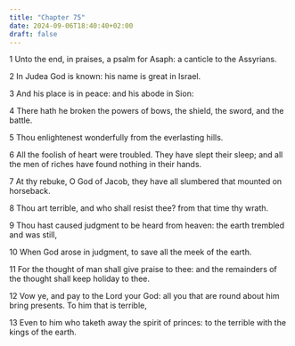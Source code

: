 ```yaml
---
title: "Chapter 75"
date: 2024-09-06T18:40:40+02:00
draft: false
---
```




1 Unto the end, in praises, a psalm for Asaph: a canticle to the Assyrians.

2 In Judea God is known: his name is great in Israel.

3 And his place is in peace: and his abode in Sion:

4 There hath he broken the powers of bows, the shield, the sword, and the battle.

5 Thou enlightenest wonderfully from the everlasting hills.

6 All the foolish of heart were troubled. They have slept their sleep; and all the men of riches have found nothing in their hands.

7 At thy rebuke, O God of Jacob, they have all slumbered that mounted on horseback.

8 Thou art terrible, and who shall resist thee? from that time thy wrath.

9 Thou hast caused judgment to be heard from heaven: the earth trembled and was still,

10 When God arose in judgment, to save all the meek of the earth.

11 For the thought of man shall give praise to thee: and the remainders of the thought shall keep holiday to thee.

12 Vow ye, and pay to the Lord your God: all you that are round about him bring presents. To him that is terrible,

13 Even to him who taketh away the spirit of princes: to the terrible with the kings of the earth.

